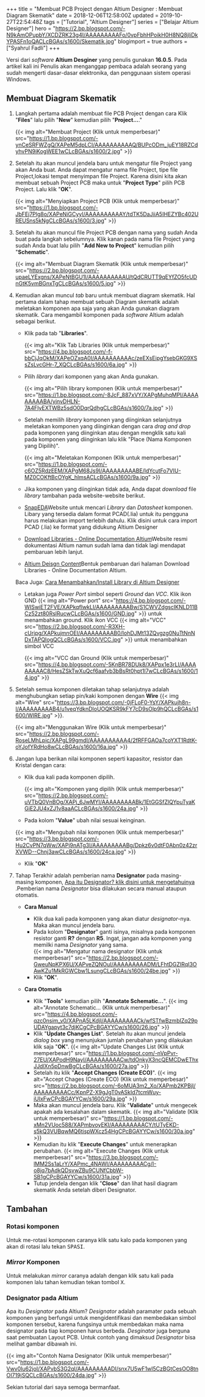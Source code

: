 +++
title = "Membuat PCB Project dengan Altium Designer : Membuat Diagram Skematik"
date = 2018-12-06T12:58:00Z
updated = 2019-10-27T22:54:48Z
tags = ["Tutorial", "Altium Designer"]
series = ["Belajar Altium Designer"]
hero = "https://2.bp.blogspot.com/-N9kAmOPupbY/XCDZRK23g4I/AAAAAAAAAFo/0vpFbhHPoikH0H8NQ8jliDkYPASFn1oQACLcBGAs/s1600/Skematik.jpg"
blogimport = true 
authors = ["Syahrul Fadli"]
+++

 Versi dari *software* **Altium Desginer** yang penulis gunakan **16.0.5**. Pada artikel kali ini Penulis akan menganggap pembaca adalah seorang yang sudah mengerti dasar-dasar elektronika, dan penggunaan sistem operasi Windows. 
 
 ## Membuat Diagram Skematik
 1. Langkah pertama adalah membuat file PCB Project dengan cara Klik "**Files**" lalu pilih "**New**" kemudian pilih "**Project...**."
    
    {{< img alt="Membuat Project (Klik untuk memperbesar)" src="https://1.bp.blogspot.com/-ynCeSRFWZgQ/XAPeM5dpLCI/AAAAAAAAAAQ/BUPcODm_juEY18RZCdyhvPN9iKogWEE1wCLcBGAs/s1600/2.jpg" >}}
    
2. Setelah itu akan muncul jendela baru untuk mengatur file Project yang akan Anda buat. Anda dapat mengatur nama file Project, tipe file Project,lokasi tempat menyimpan file Project. Karena disini kita akan membuat sebuah Project PCB maka untuk "**Project Type**" pilih PCB Project. Lalu klik "**OK**".
    
    {{< img alt="Menyiapkan Project PCB (Klik untuk memperbesar)" src="https://1.bp.blogspot.com/-JbFEj7Plg8o/XAPeNiGCyyI/AAAAAAAAAAY/tdTK5DaJiiA5IHEZYBc402UREUSns5kNgCLcBGAs/s1600/3.jpg" >}}
    
3. Setelah itu akan muncul file Project PCB dengan nama yang sudah Anda buat pada langkah sebelumnya. Klik kanan pada nama file Project yang sudah Anda buat lalu pilih "**Add New to Project**" kemudian pilih "**Schematic**".

    {{< img alt="Membuat Diagram Skematik (Klik untuk memperbesar)" src="https://2.bp.blogspot.com/-upaeLYExgns/XAPeNtBGU1I/AAAAAAAAAAU/tQdCRUTT9qEYfZO5fcUDnGtK5vmBGnxTgCLcBGAs/s1600/5.jpg" >}}

4. Kemudian akan muncul *tab* baru untuk membuat diagram skematik. Hal pertama dalam tahap membuat sebuah Diagram skematik adalah meletakan komponen apa saja yang akan Anda gunakan diagram skematik. Cara mengambil komponen pada *software* Altium adalah sebagai berikut.
       
    * Klik pada tab "**Libraries**". 
       
       {{< img alt="Klik Tab Libraries (Klik untuk memperbesar)" src="https://4.bp.blogspot.com/-f-bbCjJqOkM/XAPeOZxqA0I/AAAAAAAAAAc/zeEXsEipgYsebGKG9XSsZsLvcGHr-7_XQCLcBGAs/s1600/6a.jpg" >}}
       
    * Pilih *library* dari komponen yang akan Anda gunakan.
        
        {{< img alt="Pilih library komponen (Klik untuk memperbesar)" src="https://1.bp.blogspot.com/-8JcF_887xVY/XAPgMuhqMPI/AAAAAAAAABA/yjnvDHLN-7A4FIyEXTWBz5sdO0DqrQdhgCLcBGAs/s1600/7a.jpg" >}}
        
    * Setelah memilih *library* komponen yang diinginkan selanjutnya meletakan komponen yang diinginkan dengan cara *drag and drop* pada komponen yang diinginkan atau dengan mengklik satu kali pada komponen yang diinginkan lalu klik "Place (Nama Komponen yang Dipilih)".
        
        {{< img alt="Meletakan Komponen (Klik untuk memperbesar)" src="https://1.bp.blogspot.com/-c6OZ5RdzEEM/XAPgM68Js9I/AAAAAAAAABE/ldYcutFo7VIU-MZ0COKftBcOYgK_hlmsACLcBGAs/s1600/9a.jpg" >}}
        
    * Jika komponen yang diinginkan tidak ada, Anda dapat *download* file *library* tambahan pada website-website berikut. 
        
    * <a href="https://www.snapeda.com/" rel="nofollow" title="Download library altium">SnapEDA</a>Website untuk mencari <i>Library</i> dan <i>Datasheet</i> komponen. Libary yang tersedia dalam format PCAD(.lia) untuk itu pengguna harus melakukan import terlebih dahulu. Klik disini untuk cara import PCAD (.lia) ke format yang didukung Altium Designer
        
    * <a href="https://techdocs.altium.com/display/ADOH/Download+Libraries" rel="nofollow" target="_blank" title="Download library altium">Download Libraries - Online Documentation Altium</a>Website resmi dokumentasi Altium namun sudah lama dan tidak  lagi mendapat pembaruan lebih lanjut.
        
    * <a href="https://designcontent.live.altium.com/" rel="nofollow" title="Download library altium">Altium Deisgn Content</a>Bentuk pembaruan dari halaman Download Libraries - Online Documentation Altium.
            
    Baca Juga: <a href='/2018/12/cara-menambahkan-library-di-altium.html' rel='nofollow' target='_blank' title='  Cara Menambahkan/Install Library di Altium Designer'>Cara Menambahkan/Install Library di Altium Designer</a>
        
    * Letakan juga <i>Power Port</i> simbol seperti <i>Ground</i> dan <i>VCC</i>. Klik ikon GND {{< img alt="Power port" src="https://4.bp.blogspot.com/-WISwiET2FVE/XAPkqfIwkLI/AAAAAAAAABw/S1CWVZdgscIKNLD11BCz52zt80RslRucwCLcBGAs/s1600/GND.jpg" >}} untuk menambahkan ground. Klik ikon VCC {{< img alt="VCC" src="https://2.bp.blogspot.com/-R3XH-cUrjpg/XAPkujmnOEI/AAAAAAAAAB0/IohDJMt13ZQvgzg0NuTtNnNDxTAPQIogQCLcBGAs/s1600/VCC.jpg" >}} untuk menambahkan simbol VCC
        
        {{< img alt="VCC dan Ground (Klik untuk memperbesar)" src="https://4.bp.blogspot.com/-5KnBR78DUk8/XAPpx1e3rLI/AAAAAAAAAC8/HesZSkTwXuQcf6aafvb3bBsRt0hpt1l7wCLcBGAs/s1600/14.jpg" >}}
        
5. Setelah semua komponen diletakan tahap selanjutnya adalah menghubungkan setiap pin/kaki komponen dengan **Wire** {{< img alt="Wire" src="https://3.bp.blogspot.com/-0jFLoF0-YsY/XAPkujh8n-I/AAAAAAAAAB4/u1veqYdknDIoUOQKSR9kFY7cD9sOlp9hQCLcBGAs/s1600/WIRE.jpg" >}}.

    {{< img alt="Menggunakan Wire (Klik untuk memperbesar)" src="https://2.bp.blogspot.com/-RoseLMhLpic/XAPgL99gmdI/AAAAAAAAAA4/2fRFFGAOa7coYXT1RdtK-oYJofYRdHo8wCLcBGAs/s1600/16a.jpg" >}}
    
6. Jangan lupa berikan nilai komponen seperti kapasitor, resistor dan Kristal dengan cara:
    * Klik dua kali pada komponen dipilih.
    
        {{< img alt="Komponen yang dipilih (Klik untuk memperbesar)" src="https://2.bp.blogspot.com/-uVTbQ0VnBOg/XAPj_6JwMYI/AAAAAAAAABk/1EtGGSfZlQYpuTyaKGiE2JU4xZJ1v8aaACLcBGAs/s1600/24a.jpg" >}}
    
    * Pada kolom "**Value**" ubah nilai sesuai keinginan.
    
    {{< img alt="Mengubah nilai komponen (Klik untuk memperbesar)" src="https://3.bp.blogspot.com/-Hu2CvPN7qWw/XAPj9nATg3I/AAAAAAAAABg/Dpkz6v0dtF0Abn0z42zrXVWD--Chnj3awCLcBGAs/s1600/24ca.jpg" >}}
    
    * Klik "**OK**"

7. Tahap Terakhir adalah pemberian nama **Designator** pada masing-masing komponen, [Apa itu Designator? klik disini untuk mengetahuinya](#designator)  .Pemberian nama <i>Designator</i> bisa dilakukan secara manual ataupun otomatis.
    
    * **Cara Manual**
        - Klik dua kali pada komponen yang akan diatur *designator*-nya. Maka akan muncul jendela baru.
        - Pada kolom "**Designator**" ganti isinya, misalnya pada komponen resistor ganti **R?** dengan **R5**. Ingat, jangan ada komponen yang memilki nama *Designator* yang sama.  
            {{< img alt="Mengatur nama designator (Klik untuk memperbesar)" src="https://2.bp.blogspot.com/-GweuNpKPX6U/XAPveZQNOuI/AAAAAAAAADM/LFhtDGZIRqI3OAwKZu1MkRGWCbw1LsungCLcBGAs/s1600/24be.jpg" >}}
        - Klik "<b>OK</b>".
        
    * **Cara Otomatis**
        - Klik "**Tools**" kemudian pilih "**Annotate Schematic...**".
        {{< img alt="Annotate Schematic... (Klik untuk memperbesar)" src="https://4.bp.blogspot.com/-qzc0nsim_v0/XAPnA5LKdjI/AAAAAAAAACk/wfSTfwBzmbIZq29pUDAYgapyt3c7djKCgCPcBGAYYCw/s1600/26.jpg" >}}
        - Klik "**Update Changes List**". Setelah itu akan muncul jendela *dialog box* yang menunjukan jumlah perubahan yang dilakukan klik saja "**OK**".
        {{< img alt="Update Changes List (Klik untuk memperbesar)" src="https://1.bp.blogspot.com/-nVpPvr-27EU/XAPodH9NayI/AAAAAAAAACw/tdOnkyX3ncQEMCDwEThxJJdlXn5pDnwBgCLcBGAs/s1600/27a.jpg" >}}
        - Setelah itu klik "**Accept Changes (Create ECO)**".
        {{< img alt="Accept Chages (Create ECO) (Klik untuk memperbesar)" src="https://2.bp.blogspot.com/-6oMUA3m2_Xo/XAPmb2KPBjI/AAAAAAAAACc/KpnPZ-X9gJgT0vASkId7tcmWuy-iUIxFwCPcBGAYYCw/s1600/29a.jpg" >}}
        - Maka akan muncul jendela baru. Klik "**Validate**" untuk mengecek apakah ada kesalahan dalam skematik.
        {{< img alt="Validate (Klik untuk memperbesar)" src="https://1.bp.blogspot.com/-xMn2VUoc588/XAPmbvoyEKI/AAAAAAAAACY/tUTyEKD-s5kQ3VUBqwMQ6tispWXcz54HgCPcBGAYYCw/s1600/30a.jpg" >}}
        - Kemudian itu klik "**Execute Changes**" untuk menerapkan perubahan.
        {{< img alt="Execute Changes (Klik untuk memperbesar)" src="https://3.bp.blogspot.com/-lMM2Ss1aLrY/XAPmc_4NAWI/AAAAAAAAACg/I-o8jq7bAdkQDsvwZBu9CUNfCbbW-SB1gCPcBGAYYCw/s1600/31a.jpg" >}}
        - Tutup jendela dengan klik "<b>Close</b>" dan lihat hasil diagram skematik Anda setelah diberi Designator.

## Tambahan
### Rotasi komponen
Untuk me-rotasi komponen caranya klik satu kalo pada komponen yang akan di rotasi lalu tekan <kbd>SPASI</kbd>.

### *Mirror* Komponen
Untuk melakukan <i>mirror</i> caranya adalah dengan klik satu kali pada komponen lalu tahan kemudian tekan tombol <kbd>X</kbd>.

<h3 id="designator">Designator pada Altium</h3>

Apa itu <i>Designator</i> pada Altium? <i>Designator</i> adalah paramater pada sebuah komponen yang berfungsi untuk mengidentifikasi dan membedakan simbol komponen tersebut, karena fungsinya untuk membedakan maka nama designator pada tiap komponen harus berbeda. <i>Desginator</i> juga berguna saat pembuatan Layout PCB. Untuk contoh yang dimaksud <i>Designator</i> bisa melihat gambar dibawah ini.

{{< img alt="Contoh Nama Designator (Klik untuk memperbesar)" src="https://1.bp.blogspot.com/-Vwv0Iu62joI/XAPvbS3G2qI/AAAAAAAAADI/snx7U5wF1wI5CzBGtCesOO8tnOI719jSQCLcBGAs/s1600/24da.jpg" >}}

Sekian tutorial dari saya semoga bermanfaat.